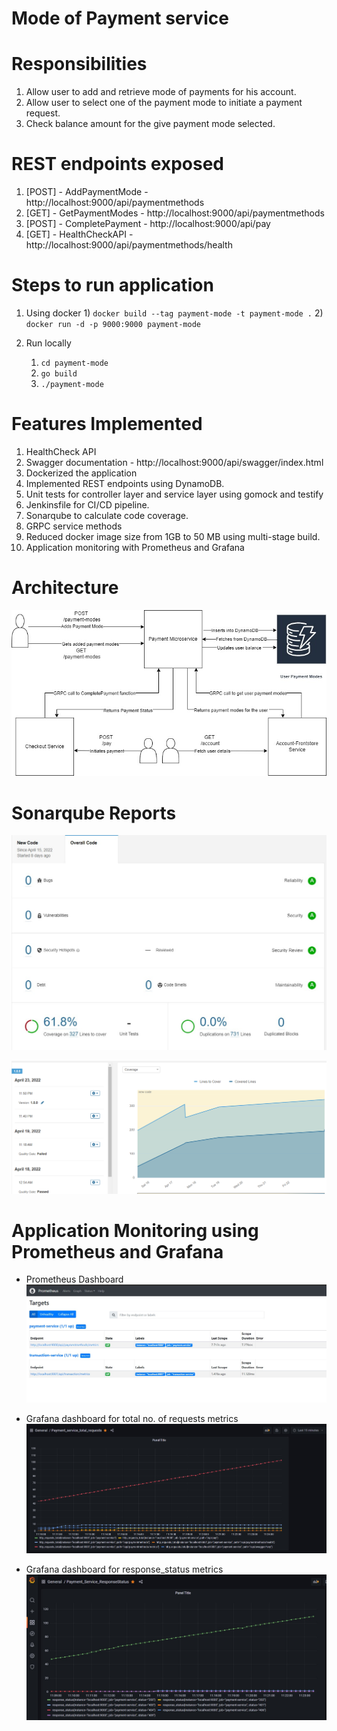 # Mode of Payment service

# Responsibilities
1) Allow user to add and retrieve mode of payments for his account.
2) Allow user to select one of the payment mode to initiate a payment request.
3) Check balance amount for the give payment mode selected.

# REST endpoints exposed
1) [POST] - AddPaymentMode   - http://localhost:9000/api/paymentmethods
2) [GET]  - GetPaymentModes  - http://localhost:9000/api/paymentmethods
3) [POST] - CompletePayment  - http://localhost:9000/api/pay
4) [GET]  - HealthCheckAPI   - http://localhost:9000/api/paymentmethods/health

# Steps to run application
1) Using docker
   1) 
      `docker build --tag payment-mode -t payment-mode .`
   2) `docker run -d -p 9000:9000 payment-mode ` 

2) Run locally
   1) `cd payment-mode` 
   2) `go build`
   3) `./payment-mode`
   
# Features Implemented
1) HealthCheck API
2) Swagger documentation - http://localhost:9000/api/swagger/index.html
3) Dockerized the application
4) Implemented REST endpoints using DynamoDB.
5) Unit tests for controller layer and service layer using gomock and testify
6) Jenkinsfile for CI/CD pipeline.
7) Sonarqube to calculate code coverage.
8) GRPC service methods
9) Reduced docker image size from 1GB to 50 MB using multi-stage build.
10) Application monitoring with Prometheus and Grafana

# Architecture

![PaymentMicroservice](./images/PaymentMicroservice.jpg)

# Sonarqube Reports

![Code Coverage](./images/PaymentServiceCodeCoverage.jpg)

![Code Coverage Graph](./images/PaymentServiceCodeCoverageGraph.png)

# Application Monitoring using Prometheus and Grafana
- Prometheus Dashboard
![Prometheus Dashboard](./images/PrometheusDashboard.jpg)


- Grafana dashboard for total no. of requests metrics
![Grafana Dashboard](./images/Grafana_PaymentService_TotalRequest_Graph.jpg)


- Grafana dashboard for response_status metrics
![Grafana Dashboard](./images/Grafana_PaymentService_ResponseStatus_Graph.jpg)